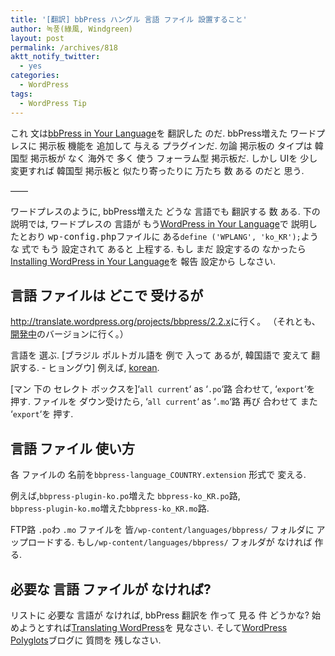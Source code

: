 ```yaml
---
title: '[翻訳] bbPress ハングル 言語 ファイル 設置すること'
author: 녹풍(綠風, Windgreen)
layout: post
permalink: /archives/818
aktt_notify_twitter:
  - yes
categories:
  - WordPress
tags:
  - WordPress Tip
---
```

これ 文は<a href="http://codex.bbpress.org/bbpress-in-your-language/" target="_top">bbPress in Your Language</a>を 翻訳した のだ. bbPress増えた ワードプレスに 掲示板 機能を 追加して 与える プラグインだ. 勿論 掲示板の タイプは 韓国型 掲示板が なく 海外で 多く 使う フォーラム型 掲示板だ. しかし UIを 少し 変更すれば 韓国型 掲示板と 似たり寄ったりに 万たち 数 ある のだと 思う.

&#8212;&#8212;

ワードプレスのように, bbPress増えた どうな 言語でも 翻訳する 数 ある. 下の 説明では, ワードプレスの 言語が もう<a href="http://codex.wordpress.org/WordPress_in_Your_Language" target="_top">WordPress in Your Language</a>で 説明したとおり <tt>wp-config.php</tt>ファイルに ある`define ('WPLANG', 'ko_KR');`ような 式で もう 設定されて あると 上程する. もし まだ 設定するの なかったら<a href="http://codex.wordpress.org/Installing_WordPress_in_Your_Language" target="_top">Installing WordPress in Your Language</a>を 報告 設定から しなさい.

## 言語 ファイルは どこで 受けるが

<http://translate.wordpress.org/projects/bbpress/2.2.x>に行く。 （それとも、[開発中][1]のバージョンに行く。）

言語を 選ぶ. [ブラジル ポルトガル語を 例で 入って あるが, 韓国語で 変えて 翻訳する. - ヒョングウ] 例えば, <a href="http://translate.wordpress.org/projects/bbpress/plugin/ko/default" target="_top" class="broken_link">korean</a>.

[マン 下の セレクト ボックスを]&#8216;`all current`&#8216; as &#8216;`.po`&#8216;路 合わせて, &#8216;`export`&#8216;を 押す. ファイルを ダウン受けたら, &#8216;`all current`&#8216; as &#8216;`.mo`&#8216;路 再び 合わせて また &#8216;`export`&#8216;を 押す.

## 言語 ファイル 使い方

各 ファイルの 名前を`bbpress-language_COUNTRY.extension` 形式で 変える.

例えば,`bbpress-plugin-ko.po`増えた `bbpress-ko_KR.po`路,  
`bbpress-plugin-ko.mo`増えた`bbpress-ko_KR.mo`路.

FTP路 `.po`わ `.mo` ファイルを 皆`/wp-content/languages/bbpress/` フォルダに アップロードする. もし`/wp-content/languages/bbpress/` フォルダが なければ 作る.

## 必要な 言語 ファイルが なければ?

リストに 必要な 言語が なければ, bbPress 翻訳を 作って 見る 件 どうかな? 始めようとすれば<a title="Translating WordPress" href="http://codex.wordpress.org/Translating_WordPress" target="_top">Translating WordPress</a>を 見なさい. そして<a href="http://make.wordpress.org/polyglots/" target="_top">WordPress Polyglots</a>ブログに 質問を 残しなさい.

 [1]: http://translate.wordpress.org/projects/bbpress/dev